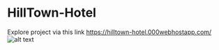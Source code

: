 # HillTown-Hotel
 Explore project via this link https://hilltown-hotel.000webhostapp.com/
![alt text](https://uploads-ssl.webflow.com/5f46eb80ea62af55cb2d6846/6112b44a1b9bac6c4dbf93da_Screenshot%20(107).png)
